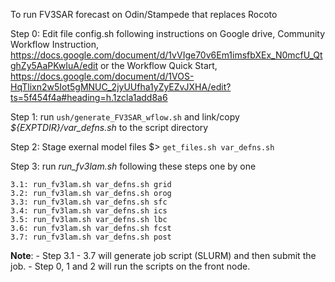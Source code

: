 To run FV3SAR forecast on Odin/Stampede that replaces Rocoto

Step 0: Edit file config.sh following instructions on Google drive, Community Workflow Instruction,
        https://docs.google.com/document/d/1vVIge70v6Em1imsfbXEx_N0mcfU_QtghZy5AaPKwIuA/edit
        or the Workflow Quick Start, https://docs.google.com/document/d/1VOS-HqTlixn2w5Iot5gMNUC_2jyUUfha1yZyEZvJXHA/edit?ts=5f454f4a#heading=h.1zcla1add8a6

Step 1: run `ush/generate_FV3SAR_wflow.sh`
        and link/copy _${EXPTDIR}/var_defns.sh_ to the script directory

Step 2: Stage exernal model files
        $> `get_files.sh var_defns.sh`

Step 3: run _run_fv3lam.sh_ following these steps one by one

    3.1: run_fv3lam.sh var_defns.sh grid
    3.2: run_fv3lam.sh var_defns.sh orog
    3.3: run_fv3lam.sh var_defns.sh sfc
    3.4: run_fv3lam.sh var_defns.sh ics
    3.5: run_fv3lam.sh var_defns.sh lbc
    3.6: run_fv3lam.sh var_defns.sh fcst
    3.7: run_fv3lam.sh var_defns.sh post

**Note**:
    - Step 3.1 - 3.7 will generate job script (SLURM) and then submit the job.
    - Step 0, 1 and 2 will run the scripts on the front node.
